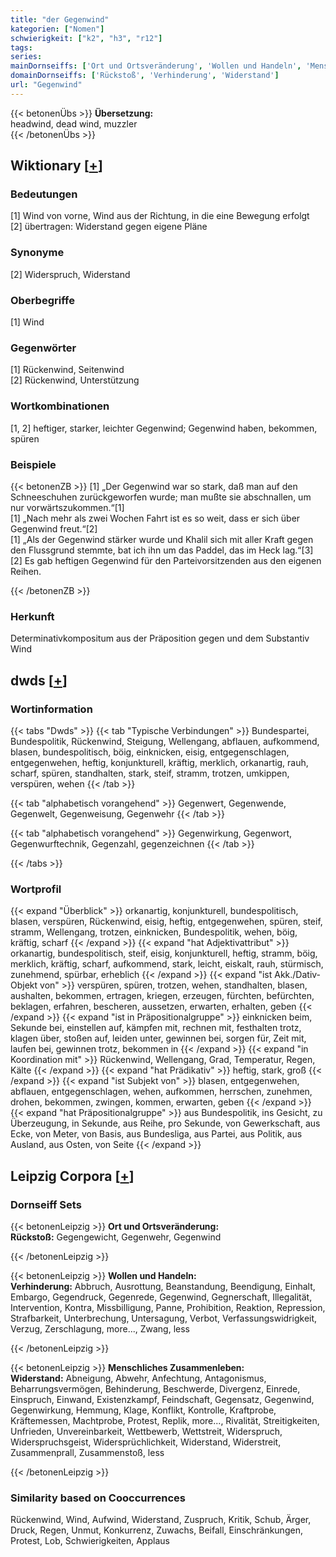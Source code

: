 ```yaml
---
title: "der Gegenwind"
kategorien: ["Nomen"]
schwierigkeit: ["k2", "h3", "r12"]
tags:
series:
mainDornseiffs: ['Ort und Ortsveränderung', 'Wollen und Handeln', 'Menschliches Zusammenleben']
domainDornseiffs: ['Rückstoß', 'Verhinderung', 'Widerstand']
url: "Gegenwind"
---
```


{{< betonenÜbs >}}
**Übersetzung:**  
headwind, dead wind, muzzler  
{{< /betonenÜbs >}}

## Wiktionary [[+](https://de.wiktionary.org/wiki/Gegenwind)]

### Bedeutungen
[1] Wind von vorne, Wind aus der Richtung, in die eine Bewegung erfolgt  
[2] übertragen: Widerstand gegen eigene Pläne  

### Synonyme
[2] Widerspruch, Widerstand  

### Oberbegriffe
[1] Wind  

### Gegenwörter
[1] Rückenwind, Seitenwind  
[2] Rückenwind, Unterstützung  

### Wortkombinationen
[1, 2] heftiger, starker, leichter Gegenwind; Gegenwind haben, bekommen, spüren  

### Beispiele
{{< betonenZB >}}
[1] „Der Gegenwind war so stark, daß man auf den Schneeschuhen zurückgeworfen wurde; man mußte sie abschnallen, um nur vorwärtszukommen.“[1]  
[1] „Nach mehr als zwei Wochen Fahrt ist es so weit, dass er sich über Gegenwind freut.“[2]  
[1] „Als der Gegenwind stärker wurde und Khalil sich mit aller Kraft gegen den Flussgrund stemmte, bat ich ihn um das Paddel, das im Heck lag.“[3]  
[2] Es gab heftigen Gegenwind für den Parteivorsitzenden aus den eigenen Reihen.  

{{< /betonenZB >}}
### Herkunft
Determinativkompositum aus der Präposition gegen und dem Substantiv Wind  



## dwds [[+](https://www.dwds.de/wb/Gegenwind)]

### Wortinformation
{{< tabs "Dwds" >}}
{{< tab "Typische Verbindungen" >}}
Bundespartei, Bundespolitik, Rückenwind, Steigung, Wellengang, abflauen, aufkommend, blasen, bundespolitisch, böig, einknicken, eisig, entgegenschlagen, entgegenwehen, heftig, konjunkturell, kräftig, merklich, orkanartig, rauh, scharf, spüren, standhalten, stark, steif, stramm, trotzen, umkippen, verspüren, wehen
{{< /tab >}}

{{< tab "alphabetisch vorangehend" >}}
Gegenwert, Gegenwende, Gegenwelt, Gegenweisung, Gegenwehr
{{< /tab >}}

{{< tab "alphabetisch vorangehend" >}}
Gegenwirkung, Gegenwort, Gegenwurftechnik, Gegenzahl, gegenzeichnen
{{< /tab >}}

{{< /tabs >}}

### Wortprofil
{{< expand "Überblick" >}} orkanartig, konjunkturell, bundespolitisch, blasen, verspüren, Rückenwind, eisig, heftig, entgegenwehen, spüren, steif, stramm, Wellengang, trotzen, einknicken, Bundespolitik, wehen, böig, kräftig, scharf {{< /expand >}}
{{< expand "hat Adjektivattribut" >}} orkanartig, bundespolitisch, steif, eisig, konjunkturell, heftig, stramm, böig, merklich, kräftig, scharf, aufkommend, stark, leicht, eiskalt, rauh, stürmisch, zunehmend, spürbar, erheblich {{< /expand >}}
{{< expand "ist Akk./Dativ-Objekt von" >}} verspüren, spüren, trotzen, wehen, standhalten, blasen, aushalten, bekommen, ertragen, kriegen, erzeugen, fürchten, befürchten, beklagen, erfahren, bescheren, aussetzen, erwarten, erhalten, geben {{< /expand >}}
{{< expand "ist in Präpositionalgruppe" >}} einknicken beim, Sekunde bei, einstellen auf, kämpfen mit, rechnen mit, festhalten trotz, klagen über, stoßen auf, leiden unter, gewinnen bei, sorgen für, Zeit mit, laufen bei, gewinnen trotz, bekommen in {{< /expand >}}
{{< expand "in Koordination mit" >}} Rückenwind, Wellengang, Grad, Temperatur, Regen, Kälte {{< /expand >}}
{{< expand "hat Prädikativ" >}} heftig, stark, groß {{< /expand >}}
{{< expand "ist Subjekt von" >}} blasen, entgegenwehen, abflauen, entgegenschlagen, wehen, aufkommen, herrschen, zunehmen, drohen, bekommen, zwingen, kommen, erwarten, geben {{< /expand >}}
{{< expand "hat Präpositionalgruppe" >}} aus Bundespolitik, ins Gesicht, zu Überzeugung, in Sekunde, aus Reihe, pro Sekunde, von Gewerkschaft, aus Ecke, von Meter, von Basis, aus Bundesliga, aus Partei, aus Politik, aus Ausland, aus Osten, von Seite {{< /expand >}}

## Leipzig Corpora [[+](https://corpora.uni-leipzig.de/en/res?word=Gegenwind&corpusId=deu_newscrawl-public_2018)]

### Dornseiff Sets
{{< betonenLeipzig >}}
**Ort und Ortsveränderung:**  
**Rückstoß:** Gegengewicht, Gegenwehr, Gegenwind  

{{< /betonenLeipzig >}}


{{< betonenLeipzig >}}
**Wollen und Handeln:**  
**Verhinderung:** Abbruch, Ausrottung, Beanstandung, Beendigung, Einhalt, Embargo, Gegendruck, Gegenrede, Gegenwind, Gegnerschaft, Illegalität, Intervention, Kontra, Missbilligung, Panne, Prohibition, Reaktion, Repression, Strafbarkeit, Unterbrechung, Untersagung, Verbot, Verfassungswidrigkeit, Verzug, Zerschlagung, more..., Zwang, less  

{{< /betonenLeipzig >}}


{{< betonenLeipzig >}}
**Menschliches Zusammenleben:**  
**Widerstand:** Abneigung, Abwehr, Anfechtung, Antagonismus, Beharrungsvermögen, Behinderung, Beschwerde, Divergenz, Einrede, Einspruch, Einwand, Existenzkampf, Feindschaft, Gegensatz, Gegenwind, Gegenwirkung, Hemmung, Klage, Konflikt, Kontrolle, Kraftprobe, Kräftemessen, Machtprobe, Protest, Replik, more..., Rivalität, Streitigkeiten, Unfrieden, Unvereinbarkeit, Wettbewerb, Wettstreit, Widerspruch, Widerspruchsgeist, Widersprüchlichkeit, Widerstand, Widerstreit, Zusammenprall, Zusammenstoß, less  

{{< /betonenLeipzig >}}

### Similarity based on Cooccurrences
Rückenwind, Wind, Aufwind, Widerstand, Zuspruch, Kritik, Schub, Ärger, Druck, Regen, Unmut, Konkurrenz, Zuwachs, Beifall, Einschränkungen, Protest, Lob, Schwierigkeiten, Applaus

